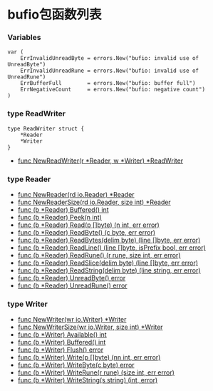 #  bufio包函数列表

### Variables

	var (
	    ErrInvalidUnreadByte = errors.New("bufio: invalid use of UnreadByte")
	    ErrInvalidUnreadRune = errors.New("bufio: invalid use of UnreadRune")
    	ErrBufferFull        = errors.New("bufio: buffer full")
    	ErrNegativeCount     = errors.New("bufio: negative count")
	)

### type ReadWriter

	type ReadWriter struct {
    	*Reader
    	*Writer
	}
	
- [func NewReadWriter(r *Reader, w *Writer) *ReadWriter](ReadWriter.md)

### type Reader

- [func NewReader(rd io.Reader) *Reader](NewReader.md)
- [func NewReaderSize(rd io.Reader, size int) *Reader](NewReaderSize.md)
- [func (b *Reader) Buffered() int](Reader_Buffered.md)
- [func (b *Reader) Peek(n int)](Reader_Peek.md)
- [func (b *Reader) Read(p []byte) (n int, err error)](Reader_Read.md)
- [func (b *Reader) ReadByte() (c byte, err error)](Reader_ReadByte.md)
- [func (b *Reader) ReadBytes(delim byte) (line []byte, err error)](Reader_ReadBytes.md)
- [func (b *Reader) ReadLine() (line []byte, isPrefix bool, err error)](Reader_ReadLine.md)
- [func (b *Reader) ReadRune() (r rune, size int, err error)](Reader_ReadRune.md)
- [func (b *Reader) ReadSlice(delim byte) (line []byte, err error)](Reader_ReadSlice.md)
- [func (b *Reader) ReadString(delim byte) (line string, err error)](Reader_ReadString.md)
- [func (b *Reader) UnreadByte() error](Reader_UnreadByte.md)
- [func (b *Reader) UnreadRune() error](Reader_UnreadRune.md)

### type Writer

- [func NewWriter(wr io.Writer) *Writer](NewWriter.md)
- [func NewWriterSize(wr io.Writer, size int) *Writer](NewWriterSize.md)
- [func (b *Writer) Available() int](Writer_Available.md)
- [func (b *Writer) Buffered() int](Writer_Buffered.md)
- [func (b *Writer) Flush() error](Writer_Flush.md)
- [func (b *Writer) Write(p []byte) (nn int, err error)](Writer_Write.md)
- [func (b *Writer) WriteByte(c byte) error](Writer_WriteByte.md)
- [func (b *Writer) WriteRune(r rune) (size int, err error)](Writer_WriteRune.md)
- [func (b *Writer) WriteString(s string) (int, error)](Writer_WriteString.md)
